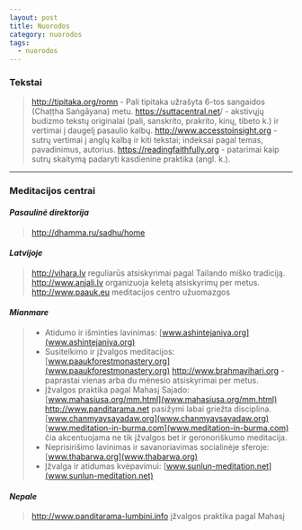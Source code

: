 ```yaml
---
layout: post
title: Nuorodos
category: nuorodos
tags:
  - nuorodos
---
```

### Tekstai
> <http://tipitaka.org/romn> - Pali tipitaka užrašyta 6-tos sangaidos (Chaṭṭha Saṅgāyana) metu.
> <https://suttacentral.net>/ - akstivųjų budizmo tekstų originalai (pali, sanskrito, prakrito, kinų, tibeto k.) ir vertimai į daugelį pasaulio kalbų.
> <http://www.accesstoinsight.org> - sutrų vertimai į anglų kalbą ir kiti tekstai; indeksai pagal temas, pavadinimus, autorius.
> <https://readingfaithfully.org> - patarimai kaip sutrų skaitymą padaryti kasdienine praktika (angl. k.).

***

### Meditacijos centrai
#### _Pasaulinė direktorija_
> <http://dhamma.ru/sadhu/home>

#### _Latvijoje_
> <http://vihara.lv> reguliarūs atsiskyrimai pagal Tailando miško tradiciją.
> <http://www.anjali.lv> organizuoja keletą atsiskyrimų per metus.
> <http://www.paauk.eu> meditacijos centro užuomazgos
#### _Mianmare_
> * Atidumo ir išminties lavinimas:
[www.ashintejaniya.org](www.ashintejaniya.org)
> * Susitelkimo ir įžvalgos meditacijos:
> [www.paaukforestmonastery.org](www.paaukforestmonastery.org)
> <http://www.brahmavihari.org> - paprastai vienas arba du mėnesio atsiskyrimai per metus.
> * Įžvalgos praktika pagal Mahasį Sajado:
> [www.mahasiusa.org/mm.html](www.mahasiusa.org/mm.html)
> <http://www.panditarama.net> pasižymi labai griežta disciplina.
> [www.chanmyaysayadaw.org](www.chanmyaysayadaw.org)
> [www.meditation-in-burma.com](www.meditation-in-burma.com) čia akcentuojama ne tik įžvalgos bet ir geronoriškumo meditacija.
> * Neprisirišimo lavinimas ir savanoriavimas socialinėje sferoje:
> [www.thabarwa.org](www.thabarwa.org)
> * Įžvalga ir atidumas kvėpavimui:
> [www.sunlun-meditation.net](www.sunlun-meditation.net)

#### _Nepale_
> <http://www.panditarama-lumbini.info> įžvalgos praktika pagal Mahasį

